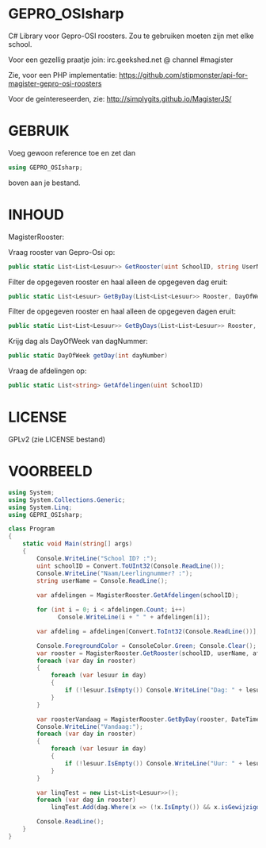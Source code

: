 GEPRO_OSIsharp
==============

C# Library voor Gepro-OSI roosters. Zou te gebruiken moeten zijn met elke school.

Voor een gezellig praatje join: irc.geekshed.net @ channel #magister

Zie, voor een PHP implementatie: https://github.com/stipmonster/api-for-magister-gepro-osi-roosters

Voor de geintereseerden, zie: http://simplygits.github.io/MagisterJS/

GEBRUIK
==============
Voeg gewoon reference toe en zet dan
```csharp
using GEPRO_OSIsharp;
```
boven aan je bestand.

INHOUD
==============
MagisterRooster:

Vraag rooster van Gepro-Osi op:
```csharp
public static List<List<Lesuur>> GetRooster(uint SchoolID, string UserName, string Afdeling)
```
Filter de opgegeven rooster en haal alleen de opgegeven dag eruit:
```csharp
public static List<Lesuur> GetByDay(List<List<Lesuur>> Rooster, DayOfWeek Dag)
```
Filter de opgegeven rooster en haal alleen de opgegeven dagen eruit:
```csharp
public static List<List<Lesuur>> GetByDays(List<List<Lesuur>> Rooster, List<DayOfWeek> Dagen)
```
Krijg dag als DayOfWeek van dagNummer:
```csharp
public static DayOfWeek getDay(int dayNumber)
```
Vraag de afdelingen op:
```csharp
public static List<string> GetAfdelingen(uint SchoolID)
```
  
  
LICENSE
==============
GPLv2 (zie LICENSE bestand)

VOORBEELD
==============
```csharp
using System;
using System.Collections.Generic;
using System.Linq;
using GEPRI_OSIsharp;

class Program
{
    static void Main(string[] args)
    {
        Console.WriteLine("School ID? :");
        uint schoolID = Convert.ToUInt32(Console.ReadLine());
        Console.WriteLine("Naam/Leerlingnummer? :");
        string userName = Console.ReadLine();
  
        var afdelingen = MagisterRooster.GetAfdelingen(schoolID);

        for (int i = 0; i < afdelingen.Count; i++)
              Console.WriteLine(i + " " + afdelingen[i]);

        var afdeling = afdelingen[Convert.ToInt32(Console.ReadLine())];

        Console.ForegroundColor = ConsoleColor.Green; Console.Clear();
        var rooster = MagisterRooster.GetRooster(schoolID, userName, afdeling);
        foreach (var day in rooster)
        {
            foreach (var lesuur in day)
            {
                if (!lesuur.IsEmpty()) Console.WriteLine("Dag: " + lesuur.Dag + ", Uur: " + lesuur.Uur + ":   " + lesuur.Vak.Naam);
            }
        }

        var roosterVandaag = MagisterRooster.GetByDay(rooster, DateTime.Today.DayOfWeek);
        Console.WriteLine("Vandaag:");
        foreach (var day in rooster)
        {
            foreach (var lesuur in day)
            {
                if (!lesuur.IsEmpty()) Console.WriteLine("Uur: " + lesuur.Uur + ":   " + lesuur.Vak.Naam);
            }
        }

        var linqTest = new List<List<Lesuur>>();
        foreach (var dag in rooster)
            linqTest.Add(dag.Where(x => (!x.IsEmpty()) && x.isGewijzigd == true).ToList()); //LINQ enabled :)

        Console.ReadLine();
    }
}
```
